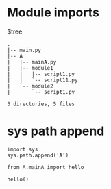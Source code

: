 # Module imports

$tree

```
.
|-- main.py
|-- A
|   |-- mainA.py
|   |-- module1
|   |   |-- script1.py
|   |   `-- script11.py
|   `-- module2
|       `-- script1.py

3 directories, 5 files
```

# sys path append

```
import sys
sys.path.append('A')

from A.mainA import hello

hello()
```


